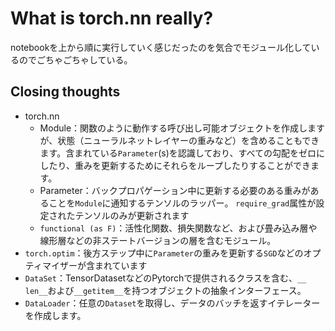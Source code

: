 # What is torch.nn really?

notebookを上から順に実行していく感じだったのを気合でモジュール化しているのでごちゃごちゃしている。

## Closing thoughts

- torch.nn
  - Module：関数のように動作する呼び出し可能オブジェクトを作成しますが、状態（ニューラルネットレイヤーの重みなど）を含めることもできます。含まれている`Parameter`(s)を認識しており、すべての勾配をゼロにしたり、重みを更新するためにそれらをループしたりすることができます。
  - Parameter：バックプロパゲーション中に更新する必要のある重みがあることを`Module`に通知するテンソルのラッパー。 `require_grad`属性が設定されたテンソルのみが更新されます
  - `functional (as F)`：活性化関数、損失関数など、および畳み込み層や線形層などの非ステートバージョンの層を含むモジュール。
- `torch.optim`：後方ステップ中に`Parameter`の重みを更新する`SGD`などのオプティマイザーが含まれています
- `DataSet`：TensorDatasetなどのPytorchで提供されるクラスを含む、`__ len__`および`__getitem__`を持つオブジェクトの抽象インターフェース。
- `DataLoader`：任意の`Dataset`を取得し、データのバッチを返すイテレーターを作成します。
